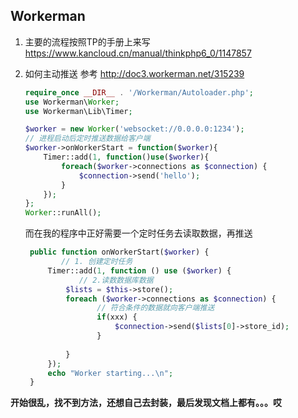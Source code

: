 ## Workerman

1. 主要的流程按照TP的手册上来写 https://www.kancloud.cn/manual/thinkphp6_0/1147857

2. 如何主动推送 参考 http://doc3.workerman.net/315239

   ~~~php
   require_once __DIR__ . '/Workerman/Autoloader.php';
   use Workerman\Worker;
   use Workerman\Lib\Timer;
   
   $worker = new Worker('websocket://0.0.0.0:1234');
   // 进程启动后定时推送数据给客户端
   $worker->onWorkerStart = function($worker){
       Timer::add(1, function()use($worker){
           foreach($worker->connections as $connection) {
               $connection->send('hello');
           }
       });
   };
   Worker::runAll();
   ~~~

   而在我的程序中正好需要一个定时任务去读取数据，再推送

   ~~~php
   	public function onWorkerStart($worker) {
           // 1. 创建定时任务
   		Timer::add(1, function () use ($worker) {
               // 2.读数数据库数据
   			$lists = $this->store();
   			foreach ($worker->connections as $connection) {
                   // 符合条件的数据就向客户端推送
                   if(xxx) {
                       $connection->send($lists[0]->store_id);
                   }
   				
   			}
   		});
   		echo "Worker starting...\n";
   	}
   
   ~~~



**开始很乱，找不到方法，还想自己去封装，最后发现文档上都有。。。哎**

